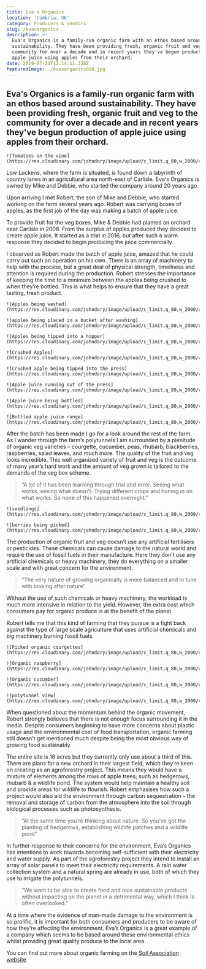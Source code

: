 ```yaml
---
title: Eva's Organics
location: 'Cumbria, UK'
category: Producers & Vendors
slug: /evasorganics
description: >-
  Eva's Organics is a family-run organic farm with an ethos based around
  sustainability. They have been providing fresh, organic fruit and veg to the
  community for over a decade and in recent years they've begun production of
  apple juice using apples from their orchard.
date: 2019-07-21T12:14:11.338Z
featuredImage: ./evasorganics028.jpg
---
```

## Eva's Organics is a family-run organic farm with an ethos based around sustainability. They have been providing fresh, organic fruit and veg to the community for over a decade and in recent years they've begun production of apple juice using apples from their orchard.

```grid|1
![Tomatoes on the vine](https://res.cloudinary.com/johndory/image/upload/c_limit,q_80,w_2000/v1568614472/posts/evasorganics/evasorganics028_hxgmez.jpg)
```

Low Luckens, where the farm is situated, is found down a labyrinth of country lanes in an agricultural area north-east of Carlisle.  Eva's Organics is owned by Mike and Debbie, who started the company around 20 years ago.   

Upon arriving I met Robert, the son of Mike and Debbie, who started working on the farm several years ago.  Robert was carrying boxes of apples, as the first job of the day was making a batch of apple juice.

To provide fruit for the veg boxes, Mike & Debbie had planted an orchard near Carlisle in 2008.  From the surplus of apples produced they decided to create apple juice.  It started as a trial in 2016, but after such a warm response they decided to begin producing the juice commercially.

I observed as Robert made the batch of apple juice, amazed that he could carry out such an operation on his own.  There is an array of machinery to help with the process, but a great deal of physical strength, timeliness and attention is required during the production.  Robert stresses the importance of keeping the time to a minimum between the apples being crushed to when they’re bottled.  This is what helps to ensure that they have a great tasting, fresh product.

```grid|2
![Apples being washed](https://res.cloudinary.com/johndory/image/upload/c_limit,q_80,w_2000/v1568614456/posts/evasorganics/evasorganics003_xhplnp.jpg)

![apples being placed in a bucket after washing](https://res.cloudinary.com/johndory/image/upload/c_limit,q_80,w_2000/v1568614450/posts/evasorganics/evasorganics005_nt5qgx.jpg)
```

```grid|1
![Apples being tipped into a hopper](https://res.cloudinary.com/johndory/image/upload/c_limit,q_80,w_2000/v1568614453/posts/evasorganics/evasorganics008_qyxjze.jpg)
```

```grid|2
![Crushed Apples](https://res.cloudinary.com/johndory/image/upload/c_limit,q_80,w_2000/v1568614459/posts/evasorganics/evasorganics009_zhunrw.jpg)

![Crushed apple being tipped into the press](https://res.cloudinary.com/johndory/image/upload/c_limit,q_80,w_2000/v1568614461/posts/evasorganics/evasorganics011_q93jwx.jpg)
```

```grid|2
![Apple juice running out of the press](https://res.cloudinary.com/johndory/image/upload/c_limit,q_80,w_2000/v1568614457/posts/evasorganics/evasorganics013_jr5ts9.jpg)

![Apple juice being bottled](https://res.cloudinary.com/johndory/image/upload/c_limit,q_80,w_2000/v1568614460/posts/evasorganics/evasorganics015_b1v6yz.jpg)
```

```grid|1
![Bottled apple juice range](https://res.cloudinary.com/johndory/image/upload/c_limit,q_80,w_2000/v1568614465/posts/evasorganics/evasorganics19_pkkvmq.jpg)
```

After the batch has been made I go for a look around the rest of the farm.  As I wander through the farm’s polytunnels I am surrounded by a plenitude of organic veg varieties  – courgette, cucumber, peas, rhubarb, blackberries, raspberries, salad leaves, and much more.  The quality of the fruit and veg looks incredible. This well organised variety of fruit and veg is the outcome of many year’s hard work and the amount of veg grown is tailored to the demands of the veg box scheme. 

> “A lot of it has been learning through trial and error.  Seeing what works, seeing what doesn’t.  Trying different crops and honing in on what works.  So none of this happened overnight.”

```grid|2
![seedlings](https://res.cloudinary.com/johndory/image/upload/c_limit,q_80,w_2000/v1568614467/posts/evasorganics/evasorganics022_gds39w.jpg)

![berries being picked](https://res.cloudinary.com/johndory/image/upload/c_limit,q_80,w_2000/v1568614469/posts/evasorganics/evasorganics024_qidgjl.jpg)
```

The production of organic fruit and veg doesn’t use any artificial fertilisers or pesticides.  These chemicals can cause damage to the natural world and require the use of fossil fuels in their manufacture.  Here they don’t use any artificial chemicals or heavy machinery, they do everything on a smaller scale and with great concern for the environment.  

> “The very nature of growing organically is more balanced and in tune with looking after nature”

Without the use of such chemicals or heavy machinery, the workload is much more intensive in relation to the yield.  However, the extra cost which consumers pay for organic produce is at the benefit of the planet.

Robert tells me that this kind of farming that they pursue is a fight back against the type of large scale agriculture that uses artificial chemicals and big machinery burning fossil fuels.  

```grid|2
![Picked organic courgettes](https://res.cloudinary.com/johndory/image/upload/c_limit,q_80,w_2000/v1568614474/posts/evasorganics/evasorganics026_krfead.jpg)

![Organic raspberry](https://res.cloudinary.com/johndory/image/upload/c_limit,q_80,w_2000/v1568614475/posts/evasorganics/evasorganics031_bumylb.jpg)
```

```grid|2
![Organic cucumber](https://res.cloudinary.com/johndory/image/upload/c_limit,q_80,w_2000/v1568614480/posts/evasorganics/evasorganics037_aqrmjz.jpg)

![polytunnel view](https://res.cloudinary.com/johndory/image/upload/c_limit,q_80,w_2000/v1568614480/posts/evasorganics/evasorganics025_ddfxwn.jpg)
```

When questioned about the momentum behind the organic movement, Robert strongly believes that there is not enough focus surrounding it in the media.  Despite consumers beginning to have more concerns about plastic usage and the environmental cost of food transportation, organic farming still doesn’t get mentioned much despite being the most obvious way of growing food sustainably.

The entire site is 16 acres but they currently only use about a third of this.  There are plans for a new orchard in their largest field, which they’re keen on creating as an agroforestry project.  This means they would have a mixture of elements among the rows of apple trees; such as hedgerows, rhubarb & a wildlife pond.  The system would help maintain a healthy soil and provide areas for wildlife to flourish.  Robert emphasises how such a project would also aid the environment through carbon sequestration – the removal and storage of carbon from the atmosphere into the soil through biological processes such as photosynthesis.

> “At the same time you’re thinking about nature.  So you’ve got the planting of hedgerows, establishing wildlife patches and a wildlife pond”

In further response to their concerns for the environment, Eva’s Organics has intentions to work towards becoming self-sufficient with their electricity and water supply.  As part of the agroforestry project they intend to install an array of solar panels to meet their electricity requirements.  A rain water collection system and a natural spring are already in use, both of which they use to irrigate the polytunnels.

> “We want to be able to create food and nice sustainable products without impacting on the planet in a detrimental way, which I think is often overlooked.”

At a time where the evidence of man-made damage to the environment is so prolific, it is important for both consumers and producers to be aware of how they’re affecting the environment.  Eva’s Organics is a great example of a company which seems to be based around these environmental ethics whilst providing great quality produce to the local area.

You can find out more about organic farming on the [Soil Association website](https://www.soilassociation.org/organic-living/organic-farming/)

